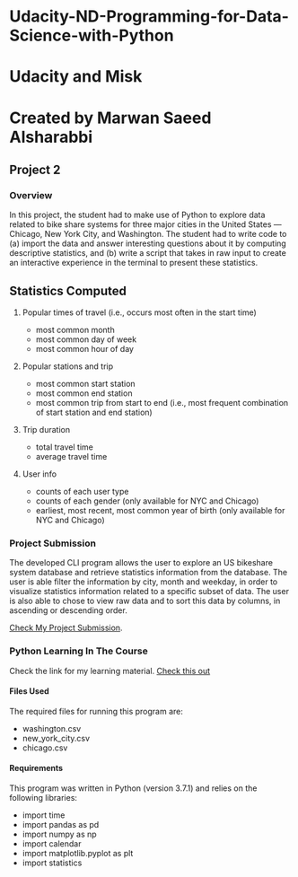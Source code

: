 # Udacity-ND-Programming-for-Data-Science-with-Python
# Udacity and Misk 
# Created by Marwan Saeed Alsharabbi
## Project 2

### Overview

In this project, the student had to make use of Python to explore data related to bike share systems for three major cities in the United States — Chicago, New York City, and Washington. The student had to write code to 
(a) import the data and answer interesting questions about it by computing descriptive statistics, and 
(b) write a script that takes in raw input to create an interactive experience in the terminal to present these statistics.


## Statistics Computed

1. Popular times of travel (i.e., occurs most often in the start time)

   - most common month
   - most common day of week
   - most common hour of day

2. Popular stations and trip

   - most common start station
   - most common end station
   - most common trip from start to end (i.e., most frequent combination of start station and end station)

3. Trip duration

   - total travel time
   - average travel time

4. User info

   - counts of each user type
   - counts of each gender (only available for NYC and Chicago)
   - earliest, most recent, most common year of birth (only available for NYC and Chicago)


### Project Submission

The developed CLI program allows the user to explore an US bikeshare system database and retrieve statistics information from the database. The user is able filter the information by city, month and weekday, in order to visualize statistics information related to a specific subset of data. The user is also able to chose to view raw data and to sort this data by columns, in ascending or descending order.

[Check My Project Submission](https://github.com/marwan1023/Udacity-ND-Programming-for-Data-Science-with-Python/tree/master).
### Python Learning In The Course

Check the link for my learning material.
[Check this out](https://github.com/marwan1023/Udacity-ND-Programming-for-Data-Science-with-Python/blob/master/bikeshare.py)

#### Files Used

The required files for running this program are: 

* washington.csv
* new_york_city.csv
* chicago.csv

#### Requirements
This program was written in Python (version 3.7.1) and relies on the following libraries:

* import time
* import pandas as pd
* import numpy as np
* import calendar
* import matplotlib.pyplot as plt
* import statistics  